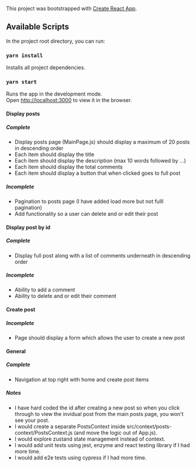 This project was bootstrapped with [Create React App](https://github.com/facebook/create-react-app).

## Available Scripts

In the project root directory, you can run:

### `yarn install`

Installs all project dependencies.

### `yarn start`

Runs the app in the development mode.<br />
Open [http://localhost:3000](http://localhost:3000) to view it in the browser.

#### Display posts

##### Complete

- Display posts page (MainPage.js) should display a maximum of 20 posts in descending order
- Each item should display the title
- Each item should display the description (max 10 words followed by ...)
- Each item should display the total comments
- Each item should display a button that when clicked goes to full post

##### Incomplete

- Pagination to posts page (I have added load more but not fulll pagination)
- Add functionality so a user can delete and or edit their post

#### Display post by id

##### Complete

- Display full post along with a list of comments underneath in descending order

##### Incomplete

- Ability to add a comment
- Ability to delete and or edit their comment

#### Create post

##### Incomplete

- Page should display a form which allows the user to create a new post

#### General

##### Complete

- Navigation at top right with home and create post items

##### Notes

- I have hard coded the id after creating a new post so when you click through to view the invidual post from the main posts page, you won't see your post.
- I would create a separate PostsContext inside src/context/posts-context/PostsContext.js (and move the logic out of App.js).
- I would explore zustand state management instead of context.
- I would add unit tests using jest, enzyme and react testing library if I had more time.
- I would add e2e tests using cypress if I had more time.
